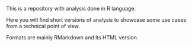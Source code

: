 This is a repository with analysis done in R language.

Here you will find short versions of analysis to showcase some use cases from a technical point of view.

Formats are mainly RMarkdown and its HTML version.

